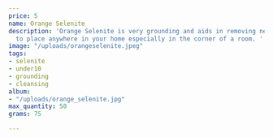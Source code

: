 ```yaml
---
price: 5
name: Orange Selenite
description: 'Orange Selenite is very grounding and aids in removing negativity. Perfect
  to place anywhere in your home especially in the corner of a room. '
image: "/uploads/orangeselenite.jpeg"
tags:
- selenite
- under10
- grounding
- cleansing
album:
- "/uploads/orange_selenite.jpg"
max_quantity: 50
grams: 75

---
```

